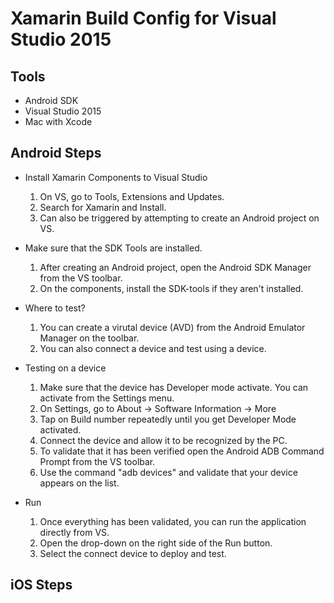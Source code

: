 # Xamarin Build Config for Visual Studio 2015

## Tools
* Android SDK
* Visual Studio 2015
* Mac with Xcode

## Android Steps

* Install Xamarin Components to Visual Studio
	1. On VS, go to Tools, Extensions and Updates.
	2. Search for Xamarin and Install.
	3. Can also be triggered by attempting to create an Android project on VS.

* Make sure that the SDK Tools are installed.
	1. After creating an Android project, open the Android SDK Manager from the VS toolbar.
	2. On the components, install the SDK-tools if they aren't installed.

* Where to test?
	1. You can create a virutal device (AVD) from the Android Emulator Manager on the toolbar.
	2. You can also connect a device and test using a device.

* Testing on a device
	1. Make sure that the device has Developer mode activate. You can activate from the Settings menu.
	2. On Settings, go to About -> Software Information -> More
	3. Tap on Build number repeatedly until you get Developer Mode activated.
	4. Connect the device and allow it to be recognized by the PC.
	5. To validate that it has been verified open the Android ADB Command Prompt from the VS toolbar.
	6. Use the command "adb devices" and validate that your device appears on the list.

* Run
	1. Once everything has been validated, you can run the application directly from VS.
	2. Open the drop-down on the right side of the Run button.
	3. Select the connect device to deploy and test.

## iOS Steps